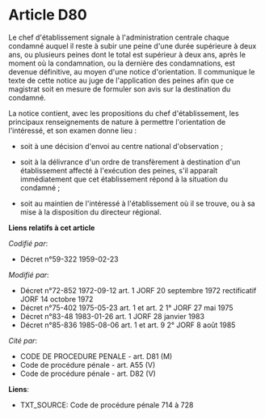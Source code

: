 # Article D80

Le chef d'établissement signale à l'administration centrale chaque condamné auquel il reste à subir une peine d'une durée
supérieure à deux ans, ou plusieurs peines dont le total est supérieur à deux ans, après le moment où la condamnation, ou la
dernière des condamnations, est devenue définitive, au moyen d'une notice d'orientation. Il communique le texte de cette
notice au juge de l'application des peines afin que ce magistrat soit en mesure de formuler son avis sur la destination du
condamné.

La notice contient, avec les propositions du chef d'établissement, les principaux renseignements de nature à permettre
l'orientation de l'intéressé, et son examen donne lieu :

- soit à une décision d'envoi au centre national d'observation ;

- soit à la délivrance d'un ordre de transfèrement à destination d'un établissement affecté à l'exécution des peines, s'il
apparaît immédiatement que cet établissement répond à la situation du condamné ;

- soit au maintien de l'intéressé à l'établissement où il se trouve, ou à sa mise à la disposition du directeur régional.

**Liens relatifs à cet article**

_Codifié par_:

  - Décret n°59-322 1959-02-23

_Modifié par_:

  - Décret n°72-852 1972-09-12 art. 1 JORF 20 septembre 1972 rectificatif JORF 14 octobre 1972
  - Décret n°75-402 1975-05-23 art. 1 et art. 2 1° JORF 27 mai 1975
  - Décret n°83-48 1983-01-26 art. 1 JORF 28 janvier 1983
  - Décret n°85-836 1985-08-06 art. 1 et art. 9 2° JORF 8 août 1985

_Cité par_:

  - CODE DE PROCEDURE PENALE - art. D81 (M)
  - Code de procédure pénale - art. A55 (V)
  - Code de procédure pénale - art. D82 (V)

**Liens**:

  - TXT_SOURCE: Code de procédure pénale 714 à 728
